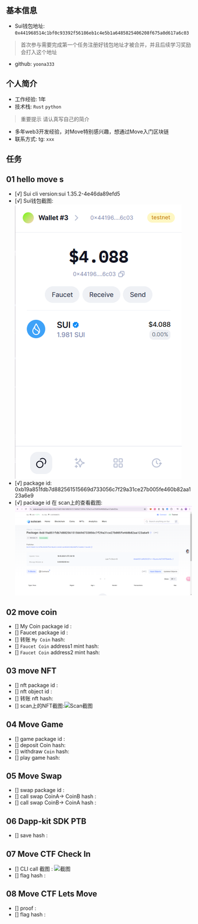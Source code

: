 ## 基本信息
- Sui钱包地址: `0x441968514c1bf0c93392f56186eb1c4e5b1a6485825406208f675a0d617a6c03`
> 首次参与需要完成第一个任务注册好钱包地址才被合并，并且后续学习奖励会打入这个地址
- github: `yoona333`

## 个人简介
- 工作经验: 1年
- 技术栈: `Rust` `python`
> 重要提示 请认真写自己的简介
- 多年web3开发经验，对Move特别感兴趣，想通过Move入门区块链
- 联系方式: tg: `xxx` 

## 任务

##   01 hello move  s
- [√] Sui cli version:sui 1.35.2-4e46da89efd5
- [√] Sui钱包截图: ![Sui钱包截图](./images/1.png)
- [√] package id: 0xb19a851fdb7d882561515669d733056c7f29a31ce27b005fe460b82aa123a6e9
- [√] package id 在 scan上的查看截图:![Scan截图](./images/2.png)

##   02 move coin
- [] My Coin package id : 
- [] Faucet package id : 
- [] 转账 `My Coin` hash:
- [] `Faucet Coin` address1 mint hash:
- [] `Faucet Coin` address2 mint hash:

##   03 move NFT
- [] nft package id :
- [] nft object id : 
- [] 转账 nft  hash:
- [] scan上的NFT截图:![Scan截图](./images/你的图片地址)

##   04 Move Game
- [] game package id :
- [] deposit Coin hash:
- [] withdraw `Coin` hash:
- [] play game hash:

##   05 Move Swap
- [] swap package id :
- [] call swap CoinA-> CoinB  hash :
- [] call swap CoinB-> CoinA  hash :

##   06 Dapp-kit SDK PTB
- [] save hash :

##   07 Move CTF Check In
- [] CLI call 截图 : ![截图](./images/你的图片地址)
- [] flag hash :

##   08 Move CTF Lets Move
- [] proof : 
- [] flag hash :
